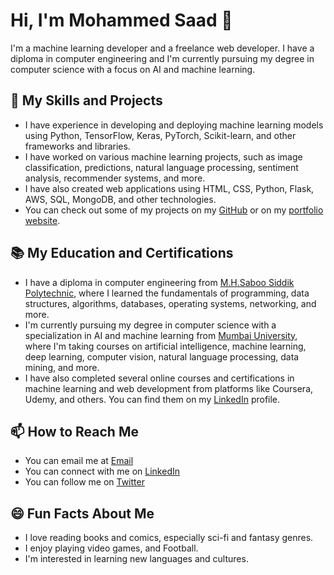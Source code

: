 # Hi, I'm Mohammed Saad 👋

I'm a machine learning developer and a freelance web developer. I have a diploma in computer engineering and I'm currently pursuing my degree in computer science with a focus on AI and machine learning.

## 🚀 My Skills and Projects

- I have experience in developing and deploying machine learning models using Python, TensorFlow, Keras, PyTorch, Scikit-learn, and other frameworks and libraries.
- I have worked on various machine learning projects, such as image classification, predictions, natural language processing, sentiment analysis, recommender systems, and more.
- I have also created web applications using HTML, CSS, Python, Flask, AWS, SQL, MongoDB, and other technologies.
- You can check out some of my projects on my [GitHub](https://github.com/your-username) or on my [portfolio website](https://mohammedsaad.carrd.co/).

## 📚 My Education and Certifications

- I have a diploma in computer engineering from [M.H.Saboo Siddik Polytechnic](https://www.mhssce.ac.in/), where I learned the fundamentals of programming, data structures, algorithms, databases, operating systems, networking, and more.
- I'm currently pursuing my degree in computer science with a specialization in AI and machine learning from [Mumbai University](https://mu.ac.in/), where I'm taking courses on artificial intelligence, machine learning, deep learning, computer vision, natural language processing, data mining, and more.
- I have also completed several online courses and certifications in machine learning and web development from platforms like Coursera, Udemy, and others. You can find them on my [LinkedIn](https://www.linkedin.com/in/mohammed-saad-945143226/) profile.

## 📫 How to Reach Me

- You can email me at [Email](mailto:itsinterestingms@gmail.com)
- You can connect with me on [LinkedIn](https://www.linkedin.com/in/mohammed-saad-945143226/)
- You can follow me on [Twitter](https://twitter.com/aiml_professor)

## 😄 Fun Facts About Me

- I love reading books and comics, especially sci-fi and fantasy genres.
- I enjoy playing video games, and Football.
- I'm interested in learning new languages and cultures.

